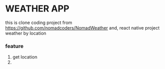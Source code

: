 # WEATHER APP

this is clone coding project from https://github.com/nomadcoders/NomadWeather 
and, react native project weather by location





### feature

1. get location
2. 
